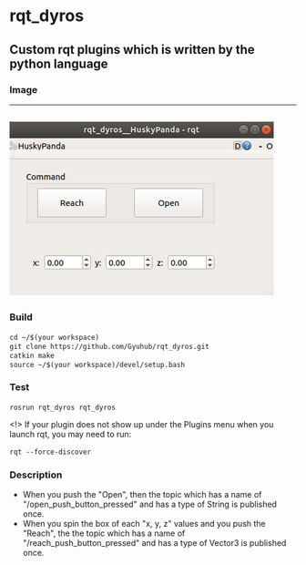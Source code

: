 # rqt_dyros
## Custom rqt plugins which is written by the python language

### Image
---
![rqt_dyros](./rqt_dyros.png)
---
### Build
```
cd ~/$(your workspace)
git clone https://github.com/Gyuhub/rqt_dyros.git
catkin make
source ~/$(your workspace)/devel/setup.bash
```

### Test
```
rosrun rqt_dyros rqt_dyros
```
<!> If your plugin does not show up under the Plugins menu when you launch rqt, you may need to run:
```
rqt --force-discover
```

### Description
* When you push the "Open", then the topic which has a name of "/open_push_button_pressed" and has a type of String is published once.
* When you spin the box of each "x, y, z" values and you push the "Reach", the the topic which has a name of "/reach_push_button_pressed" and has a type of Vector3 is published once.
